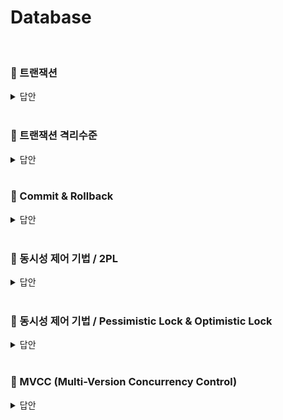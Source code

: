 # Database
<br>

### 📌 트랜잭션

<details>
   <summary> 답안 </summary>
<br />

- 트랜잭션이란 데이터베이스 내의 최소 작업단위입니다. 트랜잭션은 ACID의 성질을 가지고 있으며, 이는 각 원자성, 일관성, 독립성, 지속성을 의미합니다. <br>
  - **원자성(Atomicity)** : 트랜잭션에 포함된 작업은 모두 수행되거나 모두 수행되지 않아야 하는 성질을 의미합니다.
  - **일관성(Consistency)** : 트랜잭션을 수행하기 전이나 후나 데이터베이스는 항상 일관된 상태를 유지하는 성질을 의미합니다.
  - **독립성(Isolation)** : 트랜잭션이 시작되면 다른 어떠한 작업도 끼어들 수 없다는 것을 의미합니다.
  - **지속성(Durability)** : 수행을 성공적으로 완료한 트랜잭션은 변경한 데이터를 영구히 저장해야 한다는 것을 의미합니다.

</details>
<br>

### 📌 트랜잭션 격리수준
<details>
   <summary> 답안 </summary>
<br />

- 트랜잭션 격리 수준(Isonlation Level)이란 **여러 트랜잭션이 동시에 처리될 때, 특정 트랜잭션이 다른 트랜잭션에서 변경하거나 조회하는 데이터를 볼 수 있게 허용할지
  여부를 결정하는 것입니다**. 트랜잭션의 격리 수준은 격리(고립) 수준이 높은 순서대로 `SERIALIZABLE`, `REPEATABLE READ`, `READ COMMITTED`, `READ UNCOMMITTED`가 존재합니다.
  - **[SERIALIZABLE]**
    - SERIALIZABLE은 이름 그대로 트랜잭션을 순차적으로 진행시킵니다. **여러 트랜잭션이 동일한 레코드에 동시에 접근할 수 없으므로**, 데이터 부정합 문제도 발생하지 않습니다.
      하지만 **트랜잭션이 순차적으로 처리되어야 하므로 동시 처리 성능이 매우 떨어집니다**. SERIALIZABLE은 가장 안전하지만, 가장 성능이 떨어지므로 극단적으로 안전한 작업이 필요한
      경우가 아니라면 사용하지 않는 것이 좋습니다.
  - **[REPEATABLE READ]**
    - REPEATABLE READ는 MySQL의 InnoDB에서 기본으로 사용하는 트랜잭션 격리 수준입니다. REPEATABLE READ는 **MVCC를 이용해 한 트랜잭션 내에서 동일한 결과를 보장하지만, 
      새로운 레코드가 추가되는 경우에 부정합이 생길 수 있습니다**. 이러한 부정합을 방지하기 위해 InnoDB는 갭락과 넥스트 키락을 활용합니다. 
  - **[READ COMMITTED]**
     - READ COMMITTED는 **커밋된 데이터만을 조회할 수 있는 격리 수준**입니다. 특정 트랜잭션에서 데이터가 변경되었으나, 아직 커밋되지 않은 상태라면 다른 트랜잭션에서는
       해당 데이터를 읽을 수 없고 커밋이 된 이후에야 변경된 데이터 값을 읽을 수 있습니다. 이러한 특성으로 **Phantom Read의 문제와 Non-Repeatable Read 문제가 발생할 수 있습니다**.
  - **[READ UNCOMMITTED]**
     - READ UNCOMMITTED는 **커밋되지 않은 데이터 조차도 접근할 수 있는 격리 수준**입니다. **데이터의 부정합 문제가 발생할 확률이 높지만, 성능은 가장 빠르다는 특징**이 있습니다.
       하여 데이터를 어림잡아 집계하는 등의 연산에 유용하게 사용됩니다.
</details>
<br>

### 📌 Commit & Rollback
<details>
   <summary> 답안 </summary>
<br />

- commit이란 한 트랜잭션 내의 모든 작업을 데이터베이스에 반영하는 작업이며, rollback이란 작업 중 문제가 발생되어
  트랜잭션의 처리과정에서 발생한 변경사항을 취소하는 명령어 입니다. 


</details>
<br>

### 📌 동시성 제어 기법 / 2PL
<details>
   <summary> 답안 </summary>
<br />

- 2-Phase-Lock(2단계 잠금 프로토콜)이란 트랜잭션 도중에 락을 걸어 동일한 데이터에 동시에 접근하려는 트랜잭션을 차단하여 직렬화를 보장하는 DBMS의 동시 제어 방법입니다.<br>
![image](https://github.com/pie2457/backend_tech_interview/assets/104147789/0b1df445-b8f6-4db7-a985-7d99edaed29c) <br>
  2PL은 각 트랜잭션이 두 단계로 락 획득 또는 해제 요청을 할 수 있습니다. <br>
  - Growing Phase : 이 단계에서는 오직 잠금을 획득할 수 있고, 해제할 수는 없습니다.
  - Shrinking Phase : 이 단계에서는 트랜잭션이 잠금을 해제할 수는 있지만, 새로운 잠금을 획득할 수는 없습니다.


</details>
<br>

### 📌 동시성 제어 기법 / Pessimistic Lock & Optimistic Lock
<details>
   <summary> 답안 </summary>
<br />

- **[Pessimistic Lock]**
   - 비관적 락은 2개 이상의 트랜잭션이 동시에 동일한 데이터에 접근할 것이라 가정하여 DB의 실제 데이터에 락을 걸어 데이터의 정합성을 맞추는 방식입니다. 비관적 락은 트랜잭션이 시작할 때 X-Lock 또는 S-Lock을 걸게 됩니다.
      - 배타 락 (Exclusive-Lock, X-Lock) : 배타 락은 엔티티에 접근하려는 모든 요청을 제어합니다. 하나의 요청이 자원을 얻으면 다른 요청은 대기 상태가 됩니다.
      - 공유 락 (Shared-Lock, S-Lock) : 공유 락은 업데이트 상황에서만 동시성 제어를 하고 있습니다. 조회만 하는 경우에는 락이 발생하지 않고 접근이 가능합니다.
- **[Optimisitic Lock]**
   - 낙관적 락은 2개 이상의 트랜잭션이 동시에 동일한 데이터에 접근하지 않을 것이라 가정하여 실제로 락을 사용하지는 않고 버전 정보를 이용해 데이터의 정합성을 맞추는 방식입니다.
     데이터에 접근할 때와 데이터를 변경하려 할 때 두 버전의 정보(ex. 접근할 때 : ver.1, 변경할 때 : ver.2)가 다르다면 rollback이 일어납니다.

</details>
<br>

### 📌 MVCC (Multi-Version Concurrency Control)

<details>
   <summary> 답안 </summary>
<br />

- MVCC는 원본의 데이터와 변경중인 데이터를 동시에 유지하는 방식으로 원본 데이터에 대한 Snapshot을 백업해 보관하여, 동시 접근을 허용하는 데이터베이스에서 동시성을 제어하기 위해 사용하는 방법 중 하나입니다. <br>
  새로운 사용자가 데이터에 접근하면 스냅샷을 읽고, 만약 변경이 취소되면 원본 스냅샷을 바탕으로 데이터를 복구하고, 변경이 완료되면 최종적으로 디스크에 반영하는 방식으로 동작합니다.<br>
  MVCC는 잠금을 필요로 하지 않기 때문에 일반적인 RDBMS보다 매우 빠르게 작동하지만, 하나의 데이터에 대한 여러 버전의 데이터를 허용하기 때문에 데이터 버전이 충돌을 일으킬 수 있습니다. <br>
  
  
</details>
<br>
